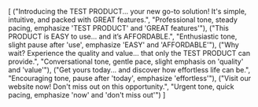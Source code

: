 [
  ("Introducing the TEST PRODUCT... your new go-to solution! It's simple, intuitive, and packed with GREAT features.", "Professional tone, steady pacing, emphasize 'TEST PRODUCT' and 'GREAT features'"),
  ("This PRODUCT is EASY to use... and it’s AFFORDABLE.", "Enthusiastic tone, slight pause after 'use', emphasize 'EASY' and 'AFFORDABLE'"),
  ("Why wait? Experience the quality and value... that only the TEST PRODUCT can provide.", "Conversational tone, gentle pace, slight emphasis on 'quality' and 'value'"),
  ("Get yours today... and discover how effortless life can be.", "Encouraging tone, pause after 'today', emphasize 'effortless'"),
  ("Visit our website now! Don't miss out on this opportunity.", "Urgent tone, quick pacing, emphasize 'now' and 'don't miss out'")
]